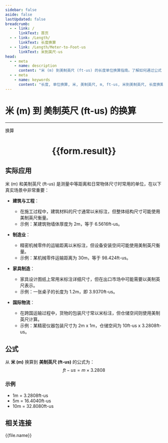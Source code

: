 ```yaml
---
sidebar: false
aside: false
lastUpdated: false
breadcrumb:
  - - link: /
      linkText: 首页
  - - link: /Length/
      linkText: 长度换算
  - - link: /Length/Meter-to-Foot-us
      linkText: 米到英尺-us
head:
  - - meta
    - name: description
      content: "米 (m) 到美制英尺 (ft-us) 的长度单位换算指南。了解如何通过公式 ft-us = m × 3.2808 换算为美制英尺。"
  - - meta
    - name: keywords
      content: "长度, 单位换算, 米, 美制英尺, m, ft-us, 米到美制英尺, 长度换算指南"
---
```

# 米 (m) 到 美制英尺 (ft-us) 的换算
---
<script setup>
import { onMounted, reactive, inject, ref } from 'vue'
import { NButton, NForm, NFormItem, NInput, NInputNumber, NSelect, NCard, useMessage,NGrid ,NGi } from 'naive-ui'
import { defineClientComponent } from 'vitepress'
import { Length } from '../../files';

const convert = inject('convert')

const form = reactive({
  number: null,
  result: '',
})

const convertHandler = () => {
  if (form.number !== null && !isNaN(form.number)) {
    const convertedValue = parseFloat(form.number) * 3.2808
    form.result = `${form.number}m = ${convertedValue.toFixed(4)}ft-us`
  } else {
    form.result = '请输入有效的数值。'
  }
}
</script>

<n-form size="large" :model="form">
  <n-form-item label="米 (m)">
    <n-input-number v-model:value="form.number" placeholder="输入米" style="width: 100%" />
  </n-form-item>
  <n-form-item>
    <n-button type="primary" @click="convertHandler" block>换算</n-button>
  </n-form-item>
</n-form>

<n-card  embedded :bordered="false" hoverable>
  <div  style="text-align:center">
    <h1>{{form.result}}</h1>
  </div>
</n-card>

## 实际应用

米 (m) 和美制英尺 (ft-us) 是测量中等距离和日常物体尺寸时常用的单位，在以下真实场景中非常重要：

- **建筑与工程**：
  - 在施工过程中，建筑材料的尺寸通常以米标注，但整体结构尺寸可能使用美制英尺衡量。
  - 示例：某建筑物墙体厚度为 2m，等于 6.5616ft-us。

- **制造业**：
  - 精密机械零件的运输距离以米标注，但设备安装空间可能使用美制英尺衡量。
  - 示例：某机械零件运输距离为 30m，等于 98.424ft-us。

- **家具制造**：
  - 家具设计图纸上常用米标注详细尺寸，但在出口市场中可能需要以美制英尺表示。
  - 示例：一张桌子的长度为 1.2m，即 3.9370ft-us。

- **国际物流**：
  - 在跨国运输过程中，货物的包装尺寸常以米标注，但仓储空间则使用美制英尺计算。
  - 示例：某精密仪器包装尺寸为 2m x 1m，仓储空间为 10ft-us x 3.2808ft-us。

## 公式

从 **米 (m)** 换算到 **美制英尺 (ft-us)** 的公式为：
$$ ft-us = m \times 3.2808 $$

### 示例
- 1m = 3.2808ft-us
- 5m = 16.4040ft-us
- 10m = 32.8080ft-us

## 相关连接
<n-grid x-gap="12" :cols="4">
  <n-gi v-for="(file, index) in Length" :key="index">
    <n-button
      text
      tag="a"
      :href="file.path"
      type="primary"
    >
      {{file.name}}
    </n-button>
  </n-gi>
</n-grid>